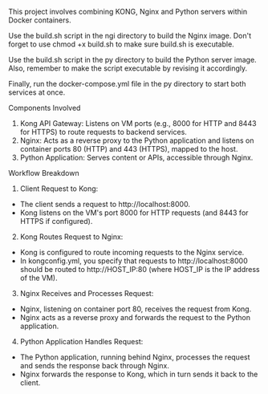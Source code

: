 This project involves combining KONG, Nginx and Python servers within Docker containers.

Use the build.sh script in the ngi directory to build the Nginx image. Don't forget to use chmod +x build.sh to make sure build.sh is executable.

Use the build.sh script in the py directory to build the Python server image. Also, remember to make the script executable by revising it accordingly.

Finally, run the docker-compose.yml file in the py directory to start both services at once.

Components Involved
1.	Kong API Gateway: Listens on VM ports (e.g., 8000 for HTTP and 8443 for HTTPS) to route requests to backend services.
2.	Nginx: Acts as a reverse proxy to the Python application and listens on container ports 80 (HTTP) and 443 (HTTPS), mapped to the host.
3.	Python Application: Serves content or APIs, accessible through Nginx.

   
Workflow Breakdown
1.	Client Request to Kong:
 - The client sends a request to http://localhost:8000.
 - Kong listens on the VM's port 8000 for HTTP requests (and 8443 for HTTPS if configured).
2.	Kong Routes Request to Nginx:
 - Kong is configured to route incoming requests to the Nginx service.
 - In kongconfig.yml, you specify that requests to http://localhost:8000 should be routed to http://HOST_IP:80 (where HOST_IP is the IP address of the VM).
3.	Nginx Receives and Processes Request:
 - Nginx, listening on container port 80, receives the request from Kong.
 - Nginx acts as a reverse proxy and forwards the request to the Python application.
4.	Python Application Handles Request:
 - The Python application, running behind Nginx, processes the request and sends the response back through Nginx.
 - Nginx forwards the response to Kong, which in turn sends it back to the client.



